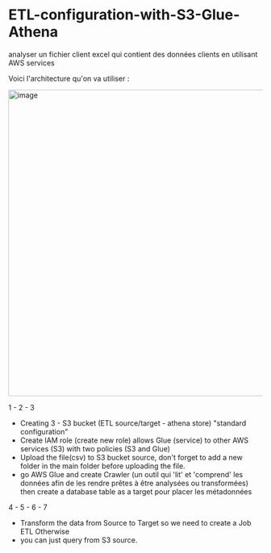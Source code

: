 # ETL-configuration-with-S3-Glue-Athena
analyser un fichier client excel qui contient des données clients en utilisant AWS services 

Voici l'architecture qu'on va utiliser : 

<img width="608" alt="image" src="https://github.com/user-attachments/assets/7b37105a-72a7-4f21-9614-c80604417bd5" />


1 - 2 - 3 
- Creating 3 - S3 bucket (ETL source/target - athena store) "standard configuration"
- Create IAM role (create new role) allows Glue (service) to other AWS services (S3) with two policies (S3 and Glue)
- Upload the file(csv) to S3 bucket source, don't forget to add a new folder in the main folder before uploading the file.
- go AWS Glue and create Crawler (un outil qui 'lit' et 'comprend' les données afin de les rendre prêtes à être analysées ou transformées) then create a database table as a target pour placer les métadonnées

4 - 5 - 6 - 7
- Transform the data from Source to Target so we need to create a Job ETL
Otherwise
- you can just query from S3 source.
